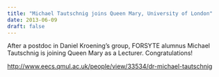 ```yaml
---
title: "Michael Tautschnig joins Queen Mary, University of London"
date: 2013-06-09
draft: false
---
```

<p>After a postdoc in Daniel Kroening’s group, FORSYTE alumnus Michael Tautschnig is joining Queen Mary as a Lecturer. Congratulations!</p>
<p><span id="more-2292"/></p>
<p><a href="http://www.eecs.qmul.ac.uk/people/view/33534/dr-michael-tautschnig">http://www.eecs.qmul.ac.uk/people/view/33534/dr-michael-tautschnig</a></p>
<div class="fix"><!----></div>
